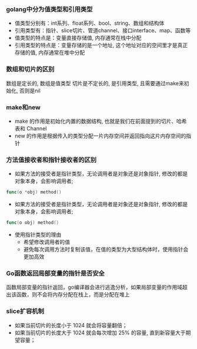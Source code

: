 

### golang中分为值类型和引用类型

- 值类型分别有：int系列、float系列、bool、string、数组和结构体
- 引用类型有：指针、slice切片、管道channel、接口interface、map、函数等
- 值类型的特点是：变量直接存储值, 内存通常在栈中分配
- 引用类型的特点是：变量存储的是一个地址, 这个地址对应的空间里才是真正存储的值, 内存通常在堆中分配


### 数组和切片的区别

数组是定长的, 数组是值类型
切片是不定长的, 是引用类型, 且需要通过make来初始化, 否则是nil


### make和new

- make 的作用是初始化内置的数据结构, 也就是我们在前面提到的切片、哈希表和 Channel
- new 的作用是根据传入的类型分配一片内存空间并返回指向这片内存空间的指针

### 方法值接收者和指针接收者的区别

- 如果方法的接受者是指针类型，无论调用者是对象还是对象指针, 修改的都是对象本身，会影响调用者;
```go
func(o *obj) method()
```
- 如果方法的接受者是指针类型，无论调用者是对象还是对象指针, 修改的都是对象本身，会影响调用者;
```go
func(o obj) method()
```
- 使用指针类型的理由
    - 希望修改调用者的值
    - 避免每次调用方法时复制该值，在值的类型为大型结构体时，使用指针会更加高效
    
    
### Go函数返回局部变量的指针是否安全

函数局部变量的指针返回，go编译器会进行逃逸分析，如果局部变量的作用域超出该函数，则不会将内存分配在栈上，而是分配在堆上

### slice扩容机制
- 如果当前切片的长度小于 1024 就会将容量翻倍；
- 如果当前切片的长度大于 1024 就会每次增加 25% 的容量, 直到新容量大于期望容量；